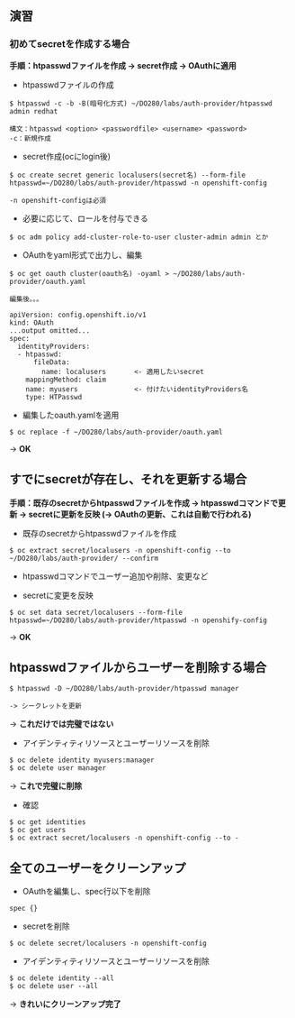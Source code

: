 ## 演習

### 初めてsecretを作成する場合

**手順：htpasswdファイルを作成 -> secret作成 -> OAuthに適用**

- htpasswdファイルの作成
```
$ htpasswd -c -b -B(暗号化方式) ~/DO280/labs/auth-provider/htpasswd admin redhat

構文：htpasswd <option> <passwordfile> <username> <password>
-c：新規作成
```

- secret作成(ocにlogin後)
```
$ oc create secret generic localusers(secret名) --form-file htpasswd=~/DO280/labs/auth-provider/htpasswd -n openshift-config

-n openshift-configは必須
```

- 必要に応じて、ロールを付与できる
```
$ oc adm policy add-cluster-role-to-user cluster-admin admin とか
```

- OAuthをyaml形式で出力し、編集
```
$ oc get oauth cluster(oauth名) -oyaml > ~/DO280/labs/auth-provider/oauth.yaml

編集後。。。

apiVersion: config.openshift.io/v1
kind: OAuth
...output omitted...
spec:
  identityProviders:
  - htpasswd:
      fileData:
        name: localusers       <- 適用したいsecret
    mappingMethod: claim
    name: myusers              <- 付けたいidentityProviders名
    type: HTPasswd
```

- 編集したoauth.yamlを適用
```
$ oc replace -f ~/DO280/labs/auth-provider/oauth.yaml
```

-> **OK**


## すでにsecretが存在し、それを更新する場合

**手順：既存のsecretからhtpasswdファイルを作成 -> htpasswdコマンドで更新 -> secretに更新を反映 (-> OAuthの更新、これは自動で行われる)**

- 既存のsecretからhtpasswdファイルを作成
```
$ oc extract secret/localusers -n openshift-config --to ~/DO280/labs/auth-provider/ --confirm
```

- htpasswdコマンドでユーザー追加や削除、変更など

- secretに変更を反映
```
$ oc set data secret/localusers --form-file htpasswd=~/DO280/labs/auth-provider/htpasswd -n openshify-config
```

-> **OK**


## htpasswdファイルからユーザーを削除する場合

```
$ htpasswd -D ~/DO280/labs/auth-provider/htpasswd manager

-> シークレットを更新
```

-> **これだけでは完璧ではない**

- アイデンティティリソースとユーザーリソースを削除
```
$ oc delete identity myusers:manager
$ oc delete user manager
```

-> **これで完璧に削除**

- 確認
```
$ oc get identities
$ oc get users
$ oc extract secret/localusers -n openshift-config --to -
```

## 全てのユーザーをクリーンアップ

- OAuthを編集し、spec行以下を削除
```
spec {}
```

- secretを削除
```
$ oc delete secret/localusers -n openshift-config
```

- アイデンティティリソースとユーザーリソースを削除
```
$ oc delete identity --all
$ oc delete user --all
```

-> **きれいにクリーンアップ完了**
